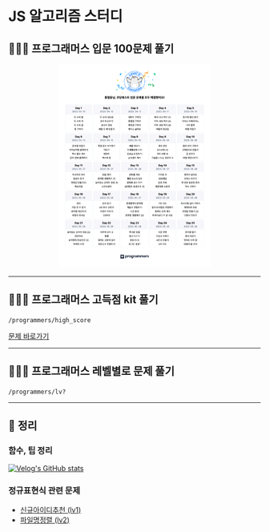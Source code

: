 # JS 알고리즘 스터디

## 🧑🏻‍💻 프로그래머스 입문 100문제 풀기
<div align="center" width="100%" >
    <img src="./image/코딩테스트%20입문%20캘린더%20.png" width='60%' />
</div>

***

## 🧑🏻‍💻 프로그래머스 고득점 kit 풀기
`/programmers/high_score`

[문제 바로가기](https://school.programmers.co.kr/learn/challenges?tab=algorithm_practice_kit)

***

## 🧑🏻‍💻 프로그래머스 레벨별로 문제 풀기
`/programmers/lv?`

***
 
## 📝 정리
### 함수, 팁 정리
[![Velog's GitHub stats](https://velog-readme-stats.vercel.app/api?name=cu1210)](https://velog.io/@cu1210/JS%EB%A1%9C-%EC%BD%94%EB%94%A9%ED%85%8C%EC%8A%A4%ED%8A%B8-%EC%B2%98%EC%9D%8C-%EC%A4%80%EB%B9%84%ED%95%98%EB%A9%B4%EC%84%9C-%EC%95%8C%EA%B2%8C%EB%90%9C-%ED%95%A8%EC%88%98-%ED%8C%81)
### 정규표현식 관련 문제
- [신규아이디추천 (lv1)](https://github.com/cheolung12/algorithm-study-js/blob/main/programmers/lv1/%EC%8B%A0%EA%B7%9C%EC%95%84%EC%9D%B4%EB%94%94%EC%B6%94%EC%B2%9C.js)
- [파일명정렬 (lv2)](https://github.com/cheolung12/algorithm-study-js/blob/main/programmers/lv2/%ED%8C%8C%EC%9D%BC%EB%AA%85%EC%A0%95%EB%A0%AC.js)